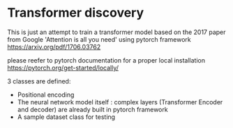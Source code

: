 # Transformer discovery

This is just an attempt to train a transformer model based on the 2017 paper from Google 'Attention is all you need' using pytorch framework
https://arxiv.org/pdf/1706.03762

please reefer to pytorch documentation for a proper local installation
https://pytorch.org/get-started/locally/

3 classes are defined:
- Positional encoding
- The neural network model itself : complex layers (Transformer Encoder and decoder) are already built in pytorch framework
- A sample dataset class for testing

